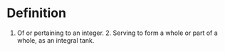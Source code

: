 # Definition

1.  Of or pertaining to an integer. 2. Serving to form a whole or part
    of a whole, as an integral tank.
